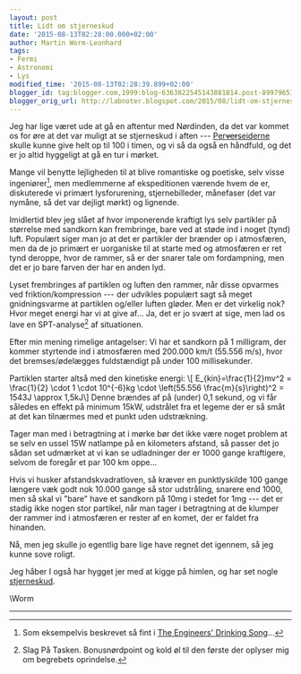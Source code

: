 ```yaml
---
layout: post
title: Lidt om stjerneskud
date: '2015-08-13T02:28:00.000+02:00'
author: Martin Worm-Leonhard
tags:
- Fermi
- Astronomi
- Lys
modified_time: '2015-08-13T02:28:39.899+02:00'
blogger_id: tag:blogger.com,1999:blog-6363822545143881814.post-8997965127679222837
blogger_orig_url: http://labnoter.blogspot.com/2015/08/lidt-om-stjerneskud.html
---
```


Jeg har lige været ude at gå en aftentur med Nørdinden, da det var
kommet os for øre at det var muligt at se stjerneskud i aften ---
[Per~~ver~~seiderne](https://en.wikipedia.org/wiki/Perseids) skulle
kunne give helt op til 100 i timen, og vi så da også en håndfuld, og det
er jo altid hyggeligt at gå en tur i mørket.

Mange vil benytte lejligheden til at blive romantiske og poetiske, selv
visse ingeniører[^1], men medlemmerne af ekspeditionen værende hvem de
er, diskuterede vi primært lysforurening, stjernebilleder, månefaser
(det var nymåne, så det var dejligt mørkt) og lignende.

Imidlertid blev jeg slået af hvor imponerende kraftigt lys selv
partikler på størrelse med sandkorn kan frembringe, bare ved at støde
ind i noget (tynd) luft. Populært siger man jo at det er partikler der
brænder op i atmosfæren, men da de jo primært er uorganiske til at
starte med og atmosfæren er ret tynd deroppe, hvor de rammer, så er der
snarer tale om fordampning, men det er jo bare farven der har en anden
lyd.

Lyset frembringes af partiklen og luften den rammer, når disse opvarmes
ved friktion/kompression --- der udvikles populært sagt så meget
gnidningsvarme at partiklen og/eller luften gløder. Men er det virkelig
nok? Hvor meget energi har vi at give af... Ja, det er jo svært at sige,
men lad os lave en SPT-analyse[^2] af situationen.

Efter min mening rimelige antagelser: Vi har et sandkorn på 1 milligram,
der kommer styrtende ind i atmosfæren med 200.000 km/t (55.556 m/s),
hvor det bremses/ødelægges fuldstændigt på under 100 millisekunder.

Partiklen starter altså med den kinetiske energi: \\[
E_{kin}=\frac{1}{2}mv^2 = \frac{1}{2} \cdot 1 \cdot 10^{-6}kg
\cdot \left(55.556 \frac{m}{s}\right)^2 = 1543J \approx 1,5kJ\\]
Denne brændes af på (under) 0,1 sekund, og vi får således en effekt på
minimum 15kW, udstrålet fra et legeme der er så småt at det kan
tilnærmes med et punkt uden udstrækning.

Tager man med i betragtning at i mørke bør det ikke være noget problem
at se selv en ussel 15W natlampe på en kilometers afstand, så passer det
jo sådan set udmærket at vi kan se udladninger der er 1000 gange
kraftigere, selvom de foregår et par 100 km oppe...

Hvis vi husker afstandskvadratloven, så kræver en punktlyskilde 100
gange længere væk godt nok 10.000 gange så stor udstråling, snarere end
1000, men så skal vi "bare" have et sandkorn på 10mg i stedet for 1mg ---
det er stadig ikke nogen stor partikel, når man tager i betragtning at
de klumper der rammer ind i atmosfæren er rester af en komet, der er
faldet fra hinanden.

Nå, men jeg skulle jo egentlig bare lige have regnet det igennem, så jeg
kunne sove roligt.

Jeg håber I også har hygget jer med at kigge på himlen, og har set nogle
[stjerneskud](https://youtu.be/9Q13XS_R2mU?t=23s).

\\Worm

------------------------------------------------------------------------

[^1]: Som eksempelvis beskrevet så fint i [The Engineers' Drinking
    Song](https://youtu.be/0ecQ2zJqrFw?t=1m58s)...

[^2]: Slag På Tasken. Bonusnørdpoint og kold øl til den første der
    oplyser mig om begrebets oprindelse.
